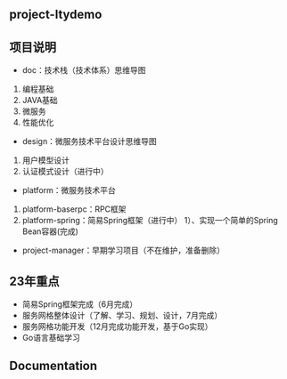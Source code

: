 **project-ltydemo**
---
项目说明
---

* doc：技术栈（技术体系）思维导图
1. 编程基础
2. JAVA基础
3. 微服务
4. 性能优化
* design：微服务技术平台设计思维导图
1. 用户模型设计
2. 认证模式设计（进行中）
* platform：微服务技术平台
1. platform-baserpc：RPC框架
2. platform-spring：简易Spring框架（进行中）
   1）、实现一个简单的Spring Bean容器(完成)
* project-manager：早期学习项目（不在维护，准备删除）

23年重点
---
* 简易Spring框架完成（6月完成）
* 服务网格整体设计（了解、学习、规划、设计，7月完成）
* 服务网格功能开发（12月完成功能开发，基于Go实现）
* Go语言基础学习

Documentation
---
